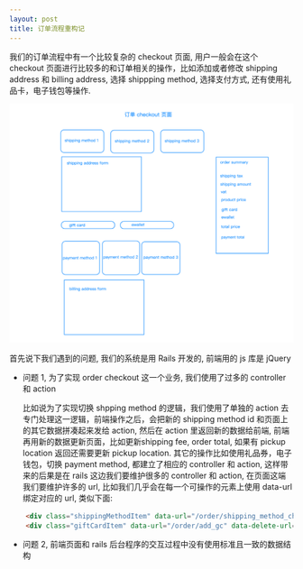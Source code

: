 ```yaml
---
layout: post
title: 订单流程重构记
---
```


我们的订单流程中有一个比较复杂的 checkout 页面, 用户一般会在这个 checkout 页面进行比较多的和订单相关的操作，比如添加或者修改 shipping address 和 billing address,  选择 shippping method, 选择支付方式, 还有使用礼品卡，电子钱包等操作.

![order checkout](/images/order_checkout.png)

首先说下我们遇到的问题, 我们的系统是用 Rails 开发的, 前端用的 js 库是 jQuery
- 问题 1, 为了实现 order checkout 这一个业务, 我们使用了过多的 controller 和 action

	比如说为了实现切换 shpping method 的逻辑，我们使用了单独的 action 去专门处理这一逻辑，前端操作之后，会把新的 shipping method id 和页面上的其它数据拼凑起来发给 action, 然后在 action 里返回新的数据给前端, 前端再用新的数据更新页面，比如更新shipping fee, order total, 如果有 pickup location 返回还需要更新 pickup location.
	其它的操作比如使用礼品券，电子钱包，切换 payment method, 都建立了相应的 controller 和 action, 这样带来的后果是在 rails 这边我们要维护很多的 controller 和 action, 在页面这端我们要维护许多的 url, 比如我们几乎会在每一个可操作的元素上使用 data-url 绑定对应的 url, 类似下面:
	
```html
	<div class="shippingMethodItem" data-url="/order/shipping_method_checkout">...</div>
	<div class="giftCardItem" data-url="/order/add_gc" data-delete-url="/order/remove_gc">...</div>
```

- 问题 2, 前端页面和 rails 后台程序的交互过程中没有使用标准且一致的数据结构
